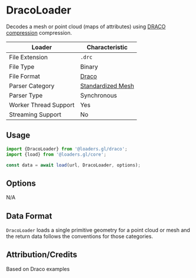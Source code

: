 # DracoLoader

Decodes a mesh or point cloud (maps of attributes) using [DRACO compression](https://google.github.io/draco/) compression.

| Loader                | Characteristic                                                        |
| --------------------- | --------------------------------------------------------------------- |
| File Extension        | `.drc`                                                                |
| File Type             | Binary                                                                |
| File Format           | [Draco](https://google.github.io/draco/)                              |
| Parser Category       | [Standardized Mesh](docs/api-reference/mesh-loaders/category-mesh.md) |
| Parser Type           | Synchronous                                                           |
| Worker Thread Support | Yes                                                                   |
| Streaming Support     | No                                                                    |

## Usage

```js
import {DracoLoader} from '@loaders.gl/draco';
import {load} from '@loaders.gl/core';

const data = await load(url, DracoLoader, options);
```

## Options

N/A

## Data Format

`DracoLoader` loads a single primitive geometry for a point cloud or mesh and the return data follows the conventions for those categories.

## Attribution/Credits

Based on Draco examples
